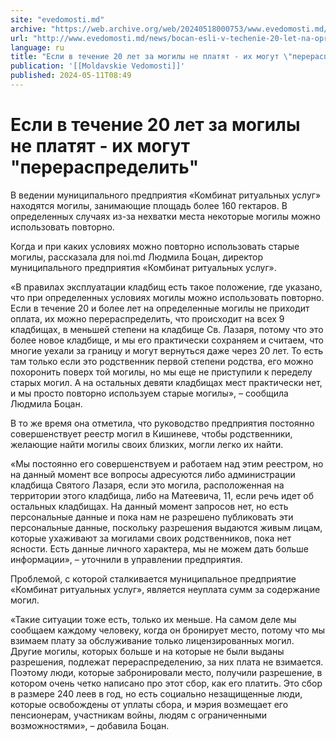 ```yaml
---
site: "evedomosti.md"
archive: "https://web.archive.org/web/20240518000753/www.evedomosti.md/news/bocan-esli-v-techenie-20-let-na-opredelennye-mogily-ne-priho"
url: "http://www.evedomosti.md/news/bocan-esli-v-techenie-20-let-na-opredelennye-mogily-ne-priho"
language: ru
title: "Если в течение 20 лет за могилы не платят - их могут \"перераспределить\""
publication: '[[Moldavskie Vedomosti]]'
published: 2024-05-11T08:49
---
```


# Если в течение 20 лет за могилы не платят - их могут "перераспределить"

В ведении муниципального предприятия «Комбинат ритуальных услуг» находятся могилы, занимающие площадь более 160 гектаров. В определенных случаях из-за нехватки места некоторые могилы можно использовать повторно.

Когда и при каких условиях можно повторно использовать старые могилы, рассказала для noi.md Людмила Боцан, директор муниципального предприятия «Комбинат ритуальных услуг».

«В правилах эксплуатации кладбищ есть такое положение, где указано, что при определенных условиях могилы можно использовать повторно. Если в течение 20 и более лет на определенные могилы не приходит оплата, их можно перераспределить, что происходит на всех 9 кладбищах, в меньшей степени на кладбище Св. Лазаря, потому что это более новое кладбище, и мы его практически сохраняем и считаем, что многие уехали за границу и могут вернуться даже через 20 лет. То есть там только если это родственник первой степени родства, его можно похоронить поверх той могилы, но мы еще не приступили к переделу старых могил. А на остальных девяти кладбищах мест практически нет, и мы просто повторно используем старые могилы», – сообщила Людмила Боцан.

В то же время она отметила, что руководство предприятия постоянно совершенствует реестр могил в Кишиневе, чтобы родственники, желающие найти могилы своих близких, могли легко их найти.

«Мы постоянно его совершенствуем и работаем над этим реестром, но на данный момент все вопросы адресуются либо администрации кладбища Святого Лазаря, если это могила, расположенная на территории этого кладбища, либо на Матеевича, 11, если речь идет об остальных кладбищах. На данный момент запросов нет, но есть персональные данные и пока нам не разрешено публиковать эти персональные данные, поскольку разрешения выдаются живым лицам, которые ухаживают за могилами своих родственников, пока нет ясности. Есть данные личного характера, мы не можем дать больше информации», – уточнили в управлении предприятия.

Проблемой, с которой сталкивается муниципальное предприятие «Комбинат ритуальных услуг», является неуплата сумм за содержание могил.

«Такие ситуации тоже есть, только их меньше. На самом деле мы сообщаем каждому человеку, когда он бронирует место, потому что мы взимаем плату за обслуживание только лицензированных могил. Другие могилы, которых больше и на которые не были выданы разрешения, подлежат перераспределению, за них плата не взимается. Поэтому люди, которые забронировали место, получили разрешение, в котором очень четко написано про этот сбор, как его платить. Это сбор в размере 240 леев в год, но есть социально незащищенные люди, которые освобождены от уплаты сбора, и мэрия возмещает его пенсионерам, участникам войны, людям с ограниченными возможностями», – добавила Боцан.